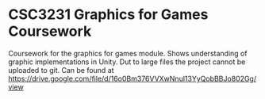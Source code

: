 # CSC3231 Graphics for Games Coursework
 Coursework for the graphics for games module. Shows understanding of graphic implementations in Unity. Dut to large files the project cannot be uploaded to git. Can be found at https://drive.google.com/file/d/16o0Bm376VVXwNnul13YyQobBBJo802Gg/view
